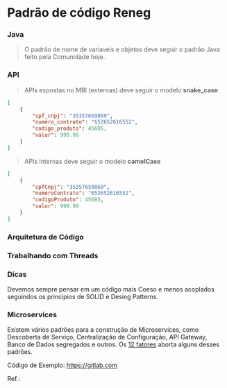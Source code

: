 # Padrão de código Reneg

### Java

> O padrão de nome de variaveis e objetos deve seguir o 
>  padrão Java feito pela Comunidade hoje.   

### API

> APIs expostas no MBI (externas) deve seguir o modelo **snake_case**    

```json
[
    {
        "cpf_cnpj": "35357659869",
        "numero_contrato": "652652616552",
        "codigo_produto": 45685,
        "valor": 999.99
    }
]
```

> APIs internas deve seguir o modelo **camelCase**    

```json
[
    {
        "cpfCnpj": "35357659869",
        "numeroContrato": "652652616552",
        "codigoProduto": 45685,
        "valor": 999.99
    }
]
```

### Arquitetura de Código

### Trabalhando com Threads

### Dicas 

Devemos sempre pensar em um código mais Coeso e menos acoplados seguindos os principios de SOLID e Desing Patterns.

### Microservices

Existem vários padrões para a construção de Microservices, como Descoberta de Serviço, Centralização de Configuração, API Gateway, Banco de Dados segregados e outros. Os [12 fatores](https://12factor.net/pt_br/) aborta alguns desses padrões.    

Código de Exemplo: https://gitlab.com

Ref.:

